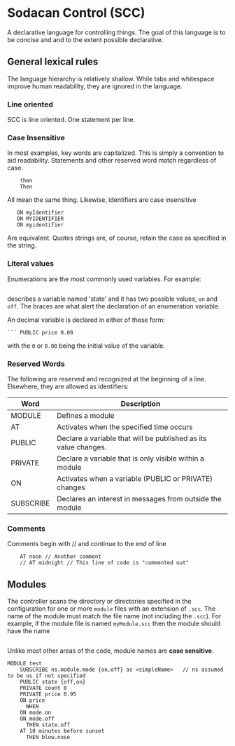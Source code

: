 
# Sodacan Control (SCC)
A declarative language for controlling things. 
The goal of this language is to be concise and and to the extent possible declarative. 
## General lexical rules
The language hierarchy is relatively shallow. While tabs and whitespace improve human readability, they are ignored in the language.
### Line oriented
SCC is line oriented. One statement per line.
### Case Insensitive
In most examples, key words are capitalized. This is simply a convention to aid readability. Statements and other reserved word match regardless of case.
``` THEN
	then
	Then
``` 
All mean the same thing. Likewise, identifiers are case insensitive
```LOCAL myIdentifer
   ON myIdentifier
   ON MYIDENTIFIER
   ON myidentifier
```
Are equivalent.
Quotes strings are, of course, retain the case as specified in the string.
### Literal values
Enumerations are the most commonly used variables. For example:
```	PUBLIC state {off,on}
```
describes a variable named 'state' and it has two possible values, `on` and `off`.
The braces are what alert the declaration of an enumeration variable.

An decimal variable is declared in either of these form:
```	PUBLIC count 0
```	PUBLIC price 0.00
```
with the `0` or `0.00` being the initial value of the variable.


### Reserved Words
The following are reserved and recognized at the beginning of a line. Elsewhere, they are allowed as identifiers:

 | Word        | Description |
 | ----------- | ----------- |
 | MODULE      | Defines a module       |
 | AT          | Activates when the specified time occurs        |
 | PUBLIC | Declare a variable that will be published as its value changes.|
 | PRIVATE | Declare a variable that is only visible within a module |
 | ON | Activates when a variable (PUBLIC or PRIVATE) changes |
 | SUBSCRIBE | Declares an interest in messages from outside the module|
 
### Comments
Comments begin with // and continue to the end of line
```// A Comment
	AT noon // Another comment
	// AT midnight // This line of code is "commented out"
```

## Modules
The controller scans the directory or directories specified in the configuration for one or more `module` files with an extension of `.scc`. The name of the module must match the file name (not including the `.scc`). For example, if the module file is named `myModule.scc` then the module should have the name
```module myModule
```
Unlike most other areas of the code, module names are **case sensitive**.

```// Comment
MODULE test
	SUBSCRIBE ns.module.mode {on,off} as <simpleName>	// ns assumed to be us if not specified
	PUBLIC state {off,on}
	PRIVATE count 0
	PRIVATE price 0.95
	ON price
	  WHEN 
	ON mode.on
	ON mode.off
	  THEN state.off
	AT 10 minutes before sunset
	  THEN blow.nose

```